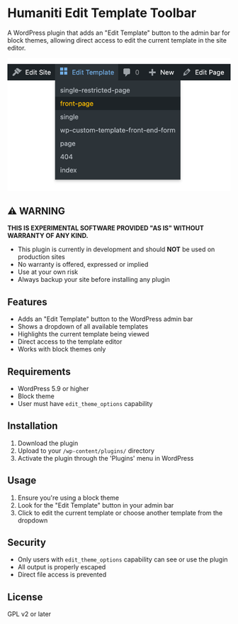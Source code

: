 # Humaniti Edit Template Toolbar

A WordPress plugin that adds an "Edit Template" button to the admin bar for block themes, allowing direct access to edit the current template in the site editor.

![Screenshot of Edit Template Toolbar](screenshot.png)

## ⚠️ WARNING

**THIS IS EXPERIMENTAL SOFTWARE PROVIDED "AS IS" WITHOUT WARRANTY OF ANY KIND.**

- This plugin is currently in development and should **NOT** be used on production sites
- No warranty is offered, expressed or implied
- Use at your own risk
- Always backup your site before installing any plugin

## Features

- Adds an "Edit Template" button to the WordPress admin bar
- Shows a dropdown of all available templates
- Highlights the current template being viewed
- Direct access to the template editor
- Works with block themes only

## Requirements

- WordPress 5.9 or higher
- Block theme
- User must have `edit_theme_options` capability

## Installation

1. Download the plugin
2. Upload to your `/wp-content/plugins/` directory
3. Activate the plugin through the 'Plugins' menu in WordPress

## Usage

1. Ensure you're using a block theme
2. Look for the "Edit Template" button in your admin bar
3. Click to edit the current template or choose another template from the dropdown

## Security

- Only users with `edit_theme_options` capability can see or use the plugin
- All output is properly escaped
- Direct file access is prevented

## License

GPL v2 or later
